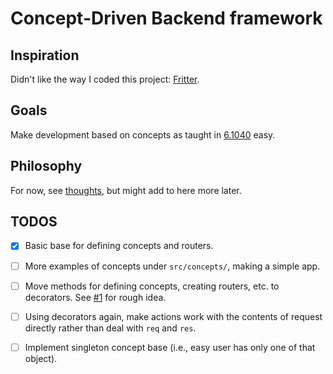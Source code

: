 # Concept-Driven Backend framework

## Inspiration
Didn't like the way I coded this project: [Fritter](https://github.com/BarishNamazov/fritter).

## Goals
Make development based on concepts as taught in [6.1040](https://61040-fa22.github.io/schedule) easy.

## Philosophy
For now, see [thoughts](https://github.com/BarishNamazov/conception/blob/main/thoughts.md), but might add to here more later.

## TODOS
- [X] Basic base for defining concepts and routers.

- [ ] More examples of concepts under `src/concepts/`, making a simple app.

- [ ] Move methods for defining concepts, creating routers, etc. to decorators. See [#1](https://github.com/BarishNamazov/conception/pull/1) for rough idea.

- [ ] Using decorators again, make actions work with the contents of request directly rather than deal with `req` and `res`.

- [ ] Implement singleton concept base (i.e., easy user has only one of that object).